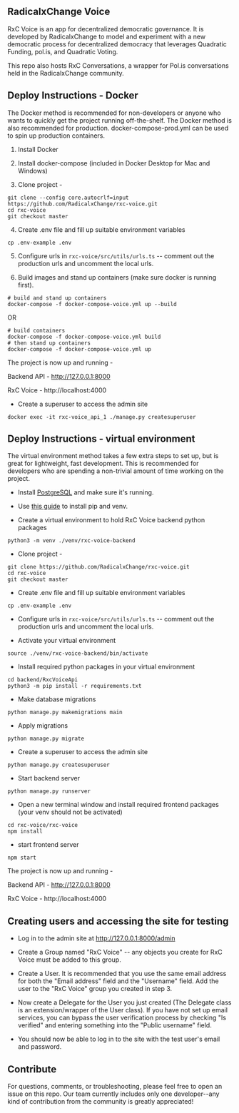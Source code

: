 ## RadicalxChange Voice

RxC Voice is an app for decentralized democratic governance. It is developed by RadicalxChange to model and experiment with a new democratic process for decentralized democracy that leverages Quadratic Funding, pol.is, and Quadratic Voting.

This repo also hosts RxC Conversations, a wrapper for Pol.is conversations held in the RadicalxChange community.

## Deploy Instructions - Docker

The Docker method is recommended for non-developers or anyone who wants to
quickly get the project running off-the-shelf. The Docker method is also
recommended for production. docker-compose-prod.yml can be used to spin up
production containers.

1. Install Docker

2. Install docker-compose (included in Docker Desktop for Mac and Windows)

3. Clone project -
```
git clone --config core.autocrlf=input https://github.com/RadicalxChange/rxc-voice.git
cd rxc-voice
git checkout master
```

4. Create .env file and fill up suitable environment variables

```
cp .env-example .env
```

5. Configure urls in `rxc-voice/src/utils/urls.ts` -- comment out the production urls and uncomment the local urls.

6. Build images and stand up containers (make sure docker is running first).
```
# build and stand up containers
docker-compose -f docker-compose-voice.yml up --build
```

OR

```
# build containers
docker-compose -f docker-compose-voice.yml build
# then stand up containers
docker-compose -f docker-compose-voice.yml up
```

The project is now up and running -

Backend API - http://127.0.0.1:8000

RxC Voice - http://localhost:4000

- Create a superuser to access the admin site

```
docker exec -it rxc-voice_api_1 ./manage.py createsuperuser
```

## Deploy Instructions - virtual environment

The virtual environment method takes a few extra steps to set up, but is great for lightweight, fast development. This is recommended for developers who are spending a non-trivial amount of time working on the project.

- Install [PostgreSQL](https://www.postgresql.org/download/) and make sure it's running.

- Use [this guide](https://packaging.python.org/guides/installing-using-pip-and-virtual-environments/#creating-a-virtual-environment) to install pip and venv.

- Create a virtual environment to hold RxC Voice backend python packages
```
python3 -m venv ./venv/rxc-voice-backend
```

- Clone project -
```
git clone https://github.com/RadicalxChange/rxc-voice.git
cd rxc-voice
git checkout master
```

- Create .env file and fill up suitable environment variables
```
cp .env-example .env
```

- Configure urls in `rxc-voice/src/utils/urls.ts` -- comment out the production urls and uncomment the local urls.

- Activate your virtual environment
```
source ./venv/rxc-voice-backend/bin/activate
```

- Install required python packages in your virtual environment
```
cd backend/RxcVoiceApi
python3 -m pip install -r requirements.txt
```

- Make database migrations
```
python manage.py makemigrations main
```

- Apply migrations
```
python manage.py migrate
```

- Create a superuser to access the admin site

```
python manage.py createsuperuser
```

- Start backend server
```
python manage.py runserver
```

- Open a new terminal window and install required frontend packages (your venv should not be activated)
```
cd rxc-voice/rxc-voice
npm install
```

- start frontend server
```
npm start
```

The project is now up and running -

Backend API - http://127.0.0.1:8000

RxC Voice - http://localhost:4000

## Creating users and accessing the site for testing

- Log in to the admin site at http://127.0.0.1:8000/admin

- Create a Group named "RxC Voice" -- any objects you create for RxC Voice must be added to this group.

- Create a User. It is recommended that you use the same email address for both the "Email address" field and the "Username" field. Add the user to the "RxC Voice" group you created in step 3.

- Now create a Delegate for the User you just created (The Delegate class is an extension/wrapper of the User class). If you have not set up email services, you can bypass the user verification process by checking "Is verified" and entering something into the "Public username" field.

- You should now be able to log in to the site with the test user's email and password.

## Contribute

For questions, comments, or troubleshooting, please feel free to open an issue on this repo. Our team currently includes only one developer--any kind of contribution from the community is greatly appreciated!
